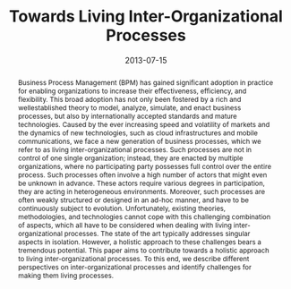 ---
abstract: Business Process Management (BPM) has gained significant adoption in practice
  for enabling organizations to increase their effectiveness, efficiency, and flexibility.
  This broad adoption has not only been fostered by a rich and wellestablished theory
  to model, analyze, simulate, and enact business processes, but also by internationally
  accepted standards and mature technologies. Caused by the ever increasing speed
  and volatility of markets and the dynamics of new technologies, such as cloud infrastructures
  and mobile communications, we face a new generation of business processes, which
  we refer to as living inter-organizational processes. Such processes are not in
  control of one single organization; instead, they are enacted by multiple organizations,
  where no participating party possesses full control over the entire process. Such
  processes often involve a high number of actors that might even be unknown in advance.
  These actors require various degrees in participation, they are acting in heterogeneous
  environments. Moreover, such processes are often weakly structured or designed in
  an ad-hoc manner, and have to be continuously subject to evolution. Unfortunately,
  existing theories, methodologies, and technologies cannot cope with this challenging
  combination of aspects, which all have to be considered when dealing with living
  inter-organizational processes. The state of the art typically addresses singular
  aspects in isolation. However, a holistic approach to these challenges bears a tremendous
  potential. This paper aims to contribute towards a holistic approach to living inter-organizational
  processes. To this end, we describe different perspectives on inter-organizational
  processes and identify challenges for making them living processes.
authors:
- Ruth Breu
- Schahram Dustdar
- Johann Eder
- Christian Huemer
- Gertrude Kappel
- Julius Köpke
- Philip Langer
- Jürgen Mangler
- Jan Mendling
- Gustaf Neumann
- Stefanie Rinderle-Ma
- Stefan Schulte
- Stefan Sobernig
- Barbara Weber
date: '2013-07-15'
featured: false
links:
- name: Publik
  url: https://publik.tuwien.ac.at/showentry.php?ID=219716&lang=2
publication: 'Vortrag: CBI 2013 - 2013 IEEE International Conference on Business Informatics,
  Wien; 15.07.2013 - 18.07.2013; in: "CBI 2013 - 2013 IEEE International Conference
  on Business Informatics", B. Hofreiter, K. Lin, C. Huemer, E. Proper, J. Sanz (Hrg.);
  (2013), 4 S'
publication_types:
- '1'
publishDate: '2013-07-15'
title: Towards Living Inter-Organizational Processes
url_pdf: ''
---
